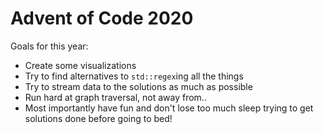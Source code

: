# Advent of Code 2020

Goals for this year:
- Create some visualizations
- Try to find alternatives to `std::regex`ing all the things
- Try to stream data to the solutions as much as possible
- Run hard at graph traversal, not away from..
- Most importantly have fun and don't lose too much sleep trying to get solutions done before going to bed!